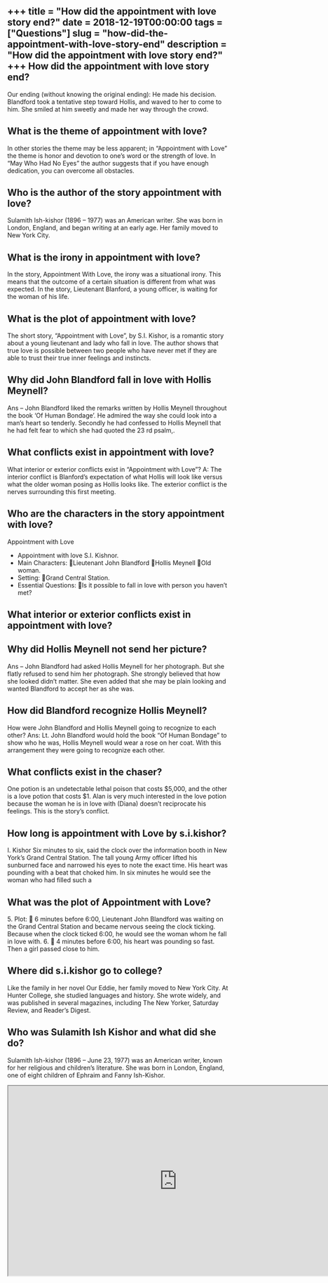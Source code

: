 +++
title = "How did the appointment with love story end?"
date = 2018-12-19T00:00:00
tags = ["Questions"]
slug = "how-did-the-appointment-with-love-story-end"
description = "How did the appointment with love story end?"
+++
How did the appointment with love story end?
--------------------------------------------

Our ending (without knowing the original ending): He made his decision. Blandford took a tentative step toward Hollis, and waved to her to come to him. She smiled at him sweetly and made her way through the crowd.

What is the theme of appointment with love?
-------------------------------------------

In other stories the theme may be less apparent; in “Appointment with Love” the theme is honor and devotion to one’s word or the strength of love. In “May Who Had No Eyes” the author suggests that if you have enough dedication, you can overcome all obstacles.

Who is the author of the story appointment with love?
-----------------------------------------------------

Sulamith Ish-kishor (1896 – 1977) was an American writer. She was born in London, England, and began writing at an early age. Her family moved to New York City.

What is the irony in appointment with love?
-------------------------------------------

In the story, Appointment With Love, the irony was a situational irony. This means that the outcome of a certain situation is different from what was expected. In the story, Lieutenant Blanford, a young officer, is waiting for the woman of his life.

What is the plot of appointment with love?
------------------------------------------

The short story, “Appointment with Love”, by S.I. Kishor, is a romantic story about a young lieutenant and lady who fall in love. The author shows that true love is possible between two people who have never met if they are able to trust their true inner feelings and instincts.

Why did John Blandford fall in love with Hollis Meynell?
--------------------------------------------------------

Ans – John Blandford liked the remarks written by Hollis Meynell throughout the book ‘Of Human Bondage’. He admired the way she could look into a man’s heart so tenderly. Secondly he had confessed to Hollis Meynell that he had felt fear to which she had quoted the 23 rd psalm,.

What conflicts exist in appointment with love?
----------------------------------------------

What interior or exterior conflicts exist in “Appointment with Love”? A: The interior conflict is Blanford’s expectation of what Hollis will look like versus what the older woman posing as Hollis looks like. The exterior conflict is the nerves surrounding this first meeting.

Who are the characters in the story appointment with love?
----------------------------------------------------------

Appointment with Love

- Appointment with love S.I. Kishnor.
- Main Characters: Lieutenant John Blandford Hollis Meynell Old woman.
- Setting: Grand Central Station.
- Essential Questions: Is it possible to fall in love with person you haven’t met?

What interior or exterior conflicts exist in appointment with love?
-------------------------------------------------------------------

Why did Hollis Meynell not send her picture?
--------------------------------------------

Ans – John Blandford had asked Hollis Meynell for her photograph. But she flatly refused to send him her photograph. She strongly believed that how she looked didn’t matter. She even added that she may be plain looking and wanted Blandford to accept her as she was.

How did Blandford recognize Hollis Meynell?
-------------------------------------------

How were John Blandford and Hollis Meynell going to recognize to each other? Ans: Lt. John Blandford would hold the book “Of Human Bondage” to show who he was, Hollis Meynell would wear a rose on her coat. With this arrangement they were going to recognize each other.

What conflicts exist in the chaser?
-----------------------------------

One potion is an undetectable lethal poison that costs $5,000, and the other is a love potion that costs $1. Alan is very much interested in the love potion because the woman he is in love with (Diana) doesn’t reciprocate his feelings. This is the story’s conflict.

How long is appointment with Love by s.i.kishor?
------------------------------------------------

I. Kishor Six minutes to six, said the clock over the information booth in New York’s Grand Central Station. The tall young Army officer lifted his sunburned face and narrowed his eyes to note the exact time. His heart was pounding with a beat that choked him. In six minutes he would see the woman who had filled such a

What was the plot of Appointment with Love?
-------------------------------------------

5\. Plot:  6 minutes before 6:00, Lieutenant John Blandford was waiting on the Grand Central Station and became nervous seeing the clock ticking. Because when the clock ticked 6:00, he would see the woman whom he fall in love with. 6.  4 minutes before 6:00, his heart was pounding so fast. Then a girl passed close to him.

Where did s.i.kishor go to college?
-----------------------------------

Like the family in her novel Our Eddie, her family moved to New York City. At Hunter College, she studied languages and history. She wrote widely, and was published in several magazines, including The New Yorker, Saturday Review, and Reader’s Digest.

Who was Sulamith Ish Kishor and what did she do?
------------------------------------------------

Sulamith Ish-kishor (1896 – June 23, 1977) was an American writer, known for her religious and children’s literature. She was born in London, England, one of eight children of Ephraim and Fanny Ish-Kishor.

<iframe allow="accelerometer; autoplay; clipboard-write; encrypted-media; gyroscope; picture-in-picture" allowfullscreen="" class="__youtube_prefs__  epyt-is-override  no-lazyload" data-no-lazy="1" data-origheight="433" data-origwidth="770" data-skipgform_ajax_framebjll="" height="433" id="_ytid_54533" loading="lazy" src="https://www.youtube.com/embed/0TuJGM5aXgQ?enablejsapi=1&autoplay=0&cc_load_policy=0&cc_lang_pref=&iv_load_policy=1&loop=0&modestbranding=0&rel=1&fs=1&playsinline=0&autohide=2&theme=dark&color=red&controls=1&" title="YouTube player" width="770"></iframe>